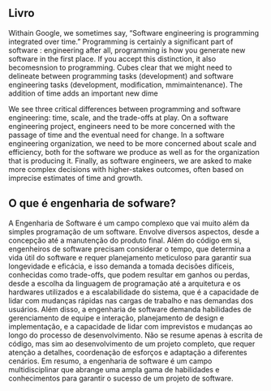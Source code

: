 ## Livro
Withain Google, we sometimes say, “Software engineering is programming integrated over time.” Programming is certainly a significant part of software : engineering after all, programming is how you generate new software in the first place. If you accept this distinction, it also becomesnsion to programming. Cubes clear that we might need to delineate between programming tasks (development) and software engineering tasks (development, modification, mmimaintenance). The addition of time adds an important new dime

We see three critical differences between programming and software engineering: time, scale, and the trade-offs at play. On a software engineering project, engineers need to be more concerned with the passage of time and the eventual need for change. In a software engineering organization, we need to be more concerned about scale and efficiency, both for the software we produce as well as for the organization that is producing it. Finally, as software engineers, we are asked to make more complex decisions with higher-stakes outcomes, often based on imprecise estimates of time and growth.

## O que é engenharia de sofware?
A Engenharia de Software é um campo complexo que vai muito além da simples programação de um software. Envolve diversos aspectos, desde a concepção até a manutenção do produto final. Além do código em si, engenheiros de software precisam considerar o tempo, que determina a vida útil do software e requer planejamento meticuloso para garantir sua longevidade e eficácia, e isso demanda a tomada decisões difíceis, conhecidas como trade-offs, que podem resultar em ganhos ou perdas, desde a escolha da linguagem de programação até a arquitetura e os hardwares utilizados e a escalabilidade do sistema, que é a capacidade de lidar com mudanças rápidas nas cargas de trabalho e nas demandas dos usuários.
Além disso, a engenharia de software demanda habilidades de gerenciamento de equipe e interação, planejamento de design e implementação, e a capacidade de lidar com imprevistos e mudanças ao longo do processo de desenvolvimento. Não se resume apenas à escrita de código, mas sim ao desenvolvimento de um projeto completo, que requer atenção a detalhes, coordenação de esforços e adaptação a diferentes cenários. Em resumo, a engenharia de software é um campo multidisciplinar que abrange uma ampla gama de habilidades e conhecimentos para garantir o sucesso de um projeto de software.

